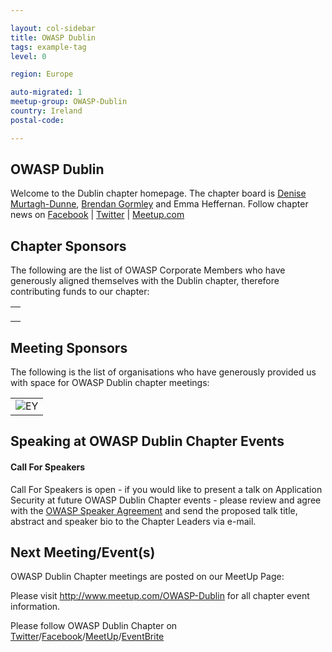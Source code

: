 ```yaml
---

layout: col-sidebar
title: OWASP Dublin
tags: example-tag
level: 0

region: Europe

auto-migrated: 1
meetup-group: OWASP-Dublin
country: Ireland
postal-code: 

---
```



OWASP Dublin
-------------
Welcome to the Dublin chapter homepage. The chapter board is <a href="mailto:denise.murtaghdunne@owasp.org">Denise Murtagh-Dunne</a>, <a href="mailto:Brendan.Gormley@owasp.org">Brendan Gormley</a> and <a>Emma Heffernan</a>. Follow chapter news on [Facebook](https://www.facebook.com/owaspireland) | [Twitter](https://twitter.com/owaspireland) | [Meetup.com](https://meetup.com/OWASP-Dublin)

Chapter Sponsors
----------------
The following are the list of OWASP Corporate Members who have generously aligned themselves with the Dublin chapter, therefore contributing funds to our chapter:

<table cellpadding="15" cellspacing="0">
<tr>
<td>

<a href="https://www.edgescan.com/"></a>

</td>
</tr>
</table>


Meeting Sponsors
----------------

The following is the list of organisations who have generously provided us with space for OWASP Dublin chapter meetings:

<table cellpadding="10" cellspacing="0" border="0">
<tr>
<td>
<img src="assets/images/EYLogo.png" alt="EY"/>
</td>
</tr>
</table>

Speaking at OWASP Dublin Chapter Events
---------------------------------------

#### Call For Speakers

Call For Speakers is open - if you would like to present a talk on Application Security at future OWASP Dublin Chapter events - please review and agree with the [OWASP Speaker Agreement](https://owasp.org/www-policy/legal/speaker-agreement) and send the proposed talk title, abstract and speaker bio to the Chapter Leaders via e-mail.

Next Meeting/Event(s)
---------------------
OWASP Dublin Chapter meetings are posted on our MeetUp Page:

Please visit <a href="http://www.meetup.com/OWASP-Dublin">http://www.meetup.com/OWASP-Dublin</a> for all chapter event information.

Please follow OWASP Dublin Chapter on <a href="https://twitter.com/OWASPIreland">Twitter</a>/<a href="https://facebook.com/OWASPIreland">Facebook</a>/<a href="https://meetup.com/OWASP-Dublin">MeetUp</a>/<a href="https://owaspireland.eventbrite.com">EventBrite</a>


